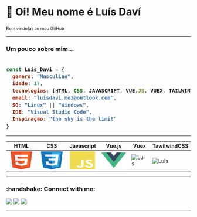 
<h1 >👋 Oi! Meu nome é Luís Daví</h1>

<small>Bem vindo(a) ao meu GitHub</small>

---

<h3>
  
  Um pouco sobre mim...
```js

const Luis_Davi = {
  genero: "Masculino",
  idade: 17,
  tecnologias: [HTML, CSS, JAVASCRIPT, VUE.JS, VUEX, TAILWINDCSS],
  email: "luisdavi.moz@outlook.com",
  SO: "Linux" || "Windows",
  IDE: "Visual Studio Code",
  Inspiração: "the sky is the limit"
}

```
</h3>

---

HTML | CSS | Javascript | Vue.js | Vuex | TawilwindCSS
-----|-----|------------|--------|------|-------------|
<img align="center" alt="Luis" height="50" width="70" src="https://raw.githubusercontent.com/devicons/devicon/master/icons/html5/html5-original.svg"> | <img align="center" alt="Luis" height="50" width="70" src="https://raw.githubusercontent.com/devicons/devicon/master/icons/css3/css3-original.svg"> | <img align="center" alt="Luis" height="50" width="70" src="https://raw.githubusercontent.com/devicons/devicon/master/icons/javascript/javascript-plain.svg"> | <img align="center" alt="Luis" height="50" width="70" src="https://raw.githubusercontent.com/devicons/devicon/master/icons/vuejs/vuejs-original.svg"> |<img align="center" alt="Luis" height="50" width="60" src="https://i.imgur.com/Xh2moMC.png"> | <img align="center" alt="Luis" height="50" width="60" src="https://raw.githubusercontent.com/Luis-Davi2504/clone-clubhouse/main/src/assets/tailwindcss.png">

---
                                                                                                   
<h3 >:handshake: Connect with me:</h3>
                  
<p >
  <a href="https://www.linkedin.com/in/lu%C3%ADs-dav%C3%AD-rebou%C3%A7as-0778b421a/"><img src="https://img.shields.io/badge/LinkedIn-0077B5?style=for-the-badge&logo=linkedin&logoColor=white"></img></a>     
  <a href="https://www.instagram.com/luis.davi2504/"><img src="https://img.shields.io/badge/Instagram-E4405F?style=for-the-badge&logo=instagram&logoColor=white"></img></a>        
  <a href="mailto:luisdavi.moz@outlook.com"><img src="https://img.shields.io/badge/_Outlook-0078D4?style=for-the-badge&logo=microsoft-outlook&logoColor=white"></img></a>
</p>                                                                                                             

---
